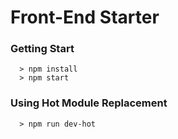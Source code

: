 # Front-End Starter

### Getting Start ###
```
  > npm install
  > npm start
```

### Using Hot Module Replacement ###
```
  > npm run dev-hot
```
